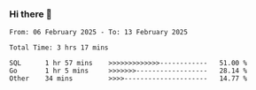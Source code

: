 ### Hi there 👋

<!--
**zhumeme/zhumeme** is a ✨ _special_ ✨ repository because its `README.md` (this file) appears on your GitHub profile.

Here are some ideas to get you started:

- 🔭 I’m currently working on ...
- 🌱 I’m currently learning ...
- 👯 I’m looking to collaborate on ...
- 🤔 I’m looking for help with ...
- 💬 Ask me about ...
- 📫 How to reach me: ...
- 😄 Pronouns: ...
- ⚡ Fun fact: ...
-->

<!--START_SECTION:waka-->

```all_time
From: 06 February 2025 - To: 13 February 2025

Total Time: 3 hrs 17 mins

SQL      1 hr 57 mins    >>>>>>>>>>>>>------------   51.00 %
Go       1 hr 5 mins     >>>>>>>------------------   28.14 %
Other    34 mins         >>>>---------------------   14.77 %
```

<!--END_SECTION:waka-->
